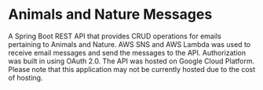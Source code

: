 # Animals and Nature Messages

A Spring Boot REST API that provides CRUD operations for emails pertaining to Animals and Nature.  AWS SNS and AWS Lambda was used to receive email messages and send the messages to the API.  Authorization was built in using OAuth 2.0.  The API was hosted on Google Cloud Platform.  Please note that this application may not be currently hosted due to the cost of hosting.


